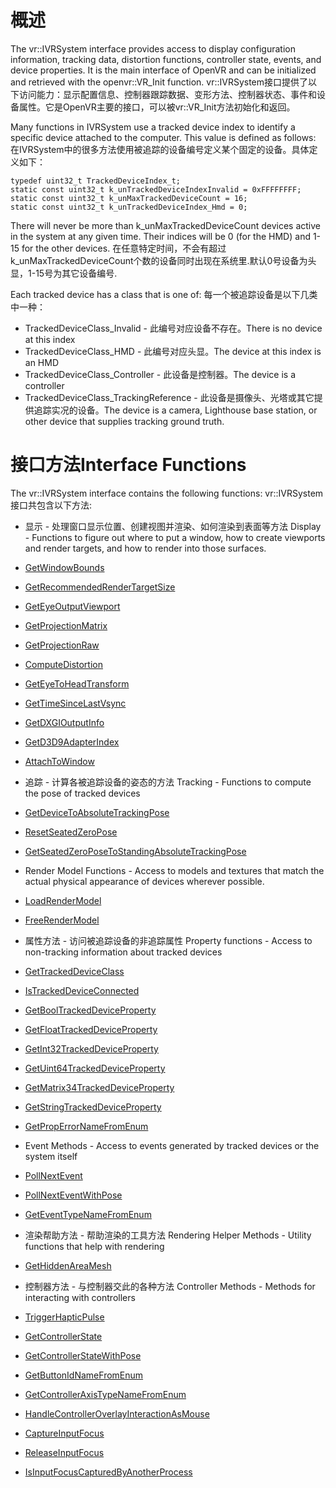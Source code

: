 # 概述 

The vr::IVRSystem interface provides access to display configuration information, tracking data, distortion functions, controller state, events, and device properties. It is the main interface of OpenVR and can be initialized and retrieved with the openvr::VR_Init function.
vr::IVRSystem接口提供了以下访问能力：显示配置信息、控制器跟踪数据、变形方法、控制器状态、事件和设备属性。它是OpenVR主要的接口，可以被vr::VR_Init方法初始化和返回。

Many functions in IVRSystem use a tracked device index to identify a specific device attached to the computer. This value is defined as follows:
在IVRSystem中的很多方法使用被追踪的设备编号定义某个固定的设备。具体定义如下：

    typedef uint32_t TrackedDeviceIndex_t;
	static const uint32_t k_unTrackedDeviceIndexInvalid = 0xFFFFFFFF;
    static const uint32_t k_unMaxTrackedDeviceCount = 16;
	static const uint32_t k_unTrackedDeviceIndex_Hmd = 0;

There will never be more than k_unMaxTrackedDeviceCount devices active in the system at any given time. Their indices will be 0 (for the HMD) and 1-15 for the other devices. 
在任意特定时间，不会有超过k_unMaxTrackedDeviceCount个数的设备同时出现在系统里.默认0号设备为头显，1-15号为其它设备编号.

Each tracked device has a class that is one of:
每一个被追踪设备是以下几类中一种：
* TrackedDeviceClass_Invalid - 此编号对应设备不存在。There is no device at this index
* TrackedDeviceClass_HMD - 此编号对应头显。The device at this index is an HMD
* TrackedDeviceClass_Controller - 此设备是控制器。The device is a controller
* TrackedDeviceClass_TrackingReference - 此设备是摄像头、光塔或其它提供追踪实况的设备。The device is a camera, Lighthouse base station, or other device that supplies tracking ground truth.

# 接口方法Interface Functions

The vr::IVRSystem interface contains the following functions:
vr::IVRSystem接口共包含以下方法:
* 显示 - 处理窗口显示位置、创建视图并渲染、如何渲染到表面等方法
Display - Functions to figure out where to put a window, how to create viewports and render targets, and how to render into those surfaces.

 * [GetWindowBounds](https://github.com/ValveSoftware/openvr/wiki/IVRSystem::GetWindowBounds)

 * [GetRecommendedRenderTargetSize](https://github.com/ValveSoftware/openvr/wiki/IVRSystem::GetRecommendedRenderTargetSize)
 * [GetEyeOutputViewport](https://github.com/ValveSoftware/openvr/wiki/IVRSystem::GetEyeOutputViewport)
 * [GetProjectionMatrix](https://github.com/ValveSoftware/openvr/wiki/IVRSystem::GetProjectionMatrix)
 * [GetProjectionRaw](https://github.com/ValveSoftware/openvr/wiki/IVRSystem::GetProjectionRaw)
 * [ComputeDistortion](https://github.com/ValveSoftware/openvr/wiki/IVRSystem::ComputeDistortion)
 * [GetEyeToHeadTransform](https://github.com/ValveSoftware/openvr/wiki/IVRSystem::GetEyeToHeadTransform)
 * [GetTimeSinceLastVsync](https://github.com/ValveSoftware/openvr/wiki/IVRSystem::GetTimeSinceLastVsync)
 * [GetDXGIOutputInfo](https://github.com/ValveSoftware/openvr/wiki/IVRSystem::GetDXGIOutputInfo)
 * [GetD3D9AdapterIndex](https://github.com/ValveSoftware/openvr/wiki/IVRSystem::GetD3D9AdapterIndex)
 * [AttachToWindow](https://github.com/ValveSoftware/openvr/wiki/IVRSystem::AttachToWindow)
* 追踪 - 计算各被追踪设备的姿态的方法
Tracking - Functions to compute the pose of tracked devices
 * [GetDeviceToAbsoluteTrackingPose](https://github.com/ValveSoftware/openvr/wiki/IVRSystem::GetDeviceToAbsoluteTrackingPose)
 * [ResetSeatedZeroPose](https://github.com/ValveSoftware/openvr/wiki/IVRSystem::ResetSeatedZeroPose)
 * [GetSeatedZeroPoseToStandingAbsoluteTrackingPose](https://github.com/ValveSoftware/openvr/wiki/IVRSystem::GetSeatedZeroPoseToStandingAbsoluteTrackingPose)
 * Render Model Functions - Access to models and textures that match the actual physical appearance of devices wherever possible.
 * [LoadRenderModel](https://github.com/ValveSoftware/openvr/wiki/IVRSystem::LoadRenderModel)
 * [FreeRenderModel](https://github.com/ValveSoftware/openvr/wiki/IVRSystem::FreeRenderModel)
* 属性方法 - 访问被追踪设备的非追踪属性 
Property functions - Access to non-tracking information about tracked devices
 * [GetTrackedDeviceClass](https://github.com/ValveSoftware/openvr/wiki/IVRSystem::GetTrackedDeviceClass)
 * [IsTrackedDeviceConnected](https://github.com/ValveSoftware/openvr/wiki/IVRSystem::IsTrackedDeviceConnected)
 * [GetBoolTrackedDeviceProperty](https://github.com/ValveSoftware/openvr/wiki/IVRSystem::GetTrackedDeviceProperty)
 * [GetFloatTrackedDeviceProperty](https://github.com/ValveSoftware/openvr/wiki/IVRSystem::GetTrackedDeviceProperty)
 * [GetInt32TrackedDeviceProperty](https://github.com/ValveSoftware/openvr/wiki/IVRSystem::GetTrackedDeviceProperty)
 * [GetUint64TrackedDeviceProperty](https://github.com/ValveSoftware/openvr/wiki/IVRSystem::GetTrackedDeviceProperty)
 * [GetMatrix34TrackedDeviceProperty](https://github.com/ValveSoftware/openvr/wiki/IVRSystem::GetTrackedDeviceProperty)
 * [GetStringTrackedDeviceProperty](https://github.com/ValveSoftware/openvr/wiki/IVRSystem::GetTrackedDeviceProperty)
 * [GetPropErrorNameFromEnum](https://github.com/ValveSoftware/openvr/wiki/IVRSystem::GetPropErrorNameFromEnum)
* Event Methods - Access to events generated by tracked devices or the system itself
 * [PollNextEvent](https://github.com/ValveSoftware/openvr/wiki/IVRSystem::PollNextEvent)
 * [PollNextEventWithPose](https://github.com/ValveSoftware/openvr/wiki/IVRSystem::PollNextEvent)
 * [GetEventTypeNameFromEnum](https://github.com/ValveSoftware/openvr/wiki/IVRSystem::GetEventTypeNameFromEnum)
* 渲染帮助方法 - 帮助渲染的工具方法
Rendering Helper Methods - Utility functions that help with rendering
 * [GetHiddenAreaMesh](https://github.com/ValveSoftware/openvr/wiki/IVRSystem::GetHiddenAreaMesh)
* 控制器方法 - 与控制器交此的各种方法
Controller Methods - Methods for interacting with controllers
 * [TriggerHapticPulse](https://github.com/ValveSoftware/openvr/wiki/IVRSystem::TriggerHapticPulse)
 * [GetControllerState](https://github.com/ValveSoftware/openvr/wiki/IVRSystem::GetControllerState)
 * [GetControllerStateWithPose](https://github.com/ValveSoftware/openvr/wiki/IVRSystem::GetControllerStateWithPose)
 * [GetButtonIdNameFromEnum](https://github.com/ValveSoftware/openvr/wiki/IVRSystem::GetButtonIdNameFromEnum)
 * [GetControllerAxisTypeNameFromEnum](https://github.com/ValveSoftware/openvr/wiki/IVRSystem::GetControllerAxisTypeNameFromEnum)
 * [HandleControllerOverlayInteractionAsMouse](https://github.com/ValveSoftware/openvr/wiki/IVRSystem::HandleControllerOverlayInteractionAsMouse)
 * [CaptureInputFocus](https://github.com/ValveSoftware/openvr/wiki/IVRSystem::CaptureInputFocus)
 * [ReleaseInputFocus](https://github.com/ValveSoftware/openvr/wiki/IVRSystem::ReleaseInputFocus)
 * [IsInputFocusCapturedByAnotherProcess](https://github.com/ValveSoftware/openvr/wiki/IVRSystem::IsInputFocusCapturedByAnotherProcess)





























































































































